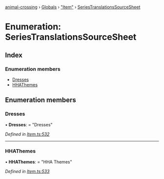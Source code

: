 [animal-crossing](../README.md) › [Globals](../globals.md) › ["Item"](../modules/_item_.md) › [SeriesTranslationsSourceSheet](_item_.seriestranslationssourcesheet.md)

# Enumeration: SeriesTranslationsSourceSheet

## Index

### Enumeration members

* [Dresses](_item_.seriestranslationssourcesheet.md#dresses)
* [HHAThemes](_item_.seriestranslationssourcesheet.md#hhathemes)

## Enumeration members

###  Dresses

• **Dresses**: = "Dresses"

*Defined in [Item.ts:532](https://github.com/Norviah/animal-crossing/blob/e332c53/module/types/Item.ts#L532)*

___

###  HHAThemes

• **HHAThemes**: = "HHA Themes"

*Defined in [Item.ts:533](https://github.com/Norviah/animal-crossing/blob/e332c53/module/types/Item.ts#L533)*
